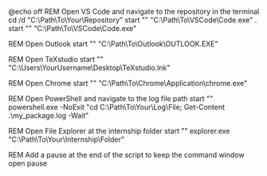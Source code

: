 @echo off
REM Open VS Code and navigate to the repository in the terminal
cd /d "C:\Path\To\Your\Repository"
start "" "C:\Path\To\VSCode\Code.exe" .
start "" "C:\Path\To\VSCode\Code.exe"

REM Open Outlook
start "" "C:\Path\To\Outlook\OUTLOOK.EXE"

REM Open TeXstudio
start "" "C:\Users\YourUsername\Desktop\TeXstudio.lnk"

REM Open Chrome
start "" "C:\Path\To\Chrome\Application\chrome.exe"

REM Open PowerShell and navigate to the log file path
start "" powershell.exe -NoExit "cd C:\Path\To\Your\Log\File; Get-Content .\my_package.log -Wait"

REM Open File Explorer at the internship folder
start "" explorer.exe "C:\Path\To\Your\Internship\Folder"

REM Add a pause at the end of the script to keep the command window open
pause
